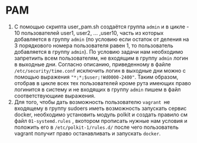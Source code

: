 # PAM

1. С помощью скрипта user_pam.sh создаётся группа `admin` и в цикле - 10 пользователей user1, user2, ... ,user10, часть из которых добавляется в группу `admin` (по условию если остаток от деления на 3 порядкового номера пользователя равен 1, то пользователь добавляется в группу `admin`). По условию задачи нам необходимо запретиить всем пользователям, не входящим в группу `admin` логин в выходные дни. Согласно описанию, приведенному в файле `/etc/security/time.conf` исключить логин в выходные дни можно с помощью выражения `"*;*;$user;!Wd0000-2400"`. Таким образом, отобрав в цикле всех тех пользователей кроме рута  имеющих право логинится в систему и не входящих в группу `admin` пишем в файл соответствующиие выражения. 
2. Для того, чтобы дать возможность пользователю `vagrant `не входящему в группу sudoers иметь возможность запускать сервис docker, необходимо установить модуль polkit и создать правило см файл `01-systemd.rules` , вкотором прописать нужные нам условия и положить его в `/etc/polkit-1/rules.d/` после чего пользователь vagrant получит право останавливать и запускать `docker`.
 
